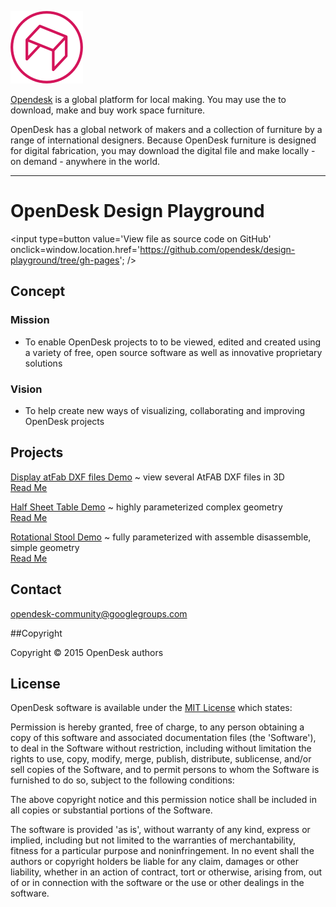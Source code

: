 ![]( ./images/opendesk-logo.png )

[Opendesk]( https://www.opendesk.cc/ ) is a global platform for local making. You may use the to download, make and buy work space furniture.

OpenDesk has a global network of makers and a collection of furniture by a range of international designers. 
Because OpenDesk furniture is designed for digital fabrication, you may download the digital file and make locally - on demand - anywhere in the world.
***

OpenDesk Design Playground
===
<span style=display:none; >[View as web page]( http://opendesk.github.io/design-playground "View file as a web page." ) </span>
<input type=button value='View file as source code on GitHub' onclick=window.location.href='https://github.com/opendesk/design-playground/tree/gh-pages'; />
## Concept

### Mission  
<!-- a statement of a rationale, applicable now as well as in the future -->

* To enable OpenDesk projects to to be viewed, edited and created using a variety of free, open source software as well as innovative proprietary solutions

### Vision  
<!--  a descriptive picture of a desired future state -->

* To help create new ways of visualizing, collaborating and improving OpenDesk projects 

## Projects

[Display atFab DXF files Demo]( http://opendesk.github.io/design-playground/display-atfab-dxf/latest/ ) ~ view several AtFAB DXF files in 3D  
[Read Me]( http://opendesk.github.io/design-playground/display-atfab-dxf/ )

[Half Sheet Table Demo]( http://opendesk.github.io/design-playground/opendesk-half-sheet-table/latest/ ) ~ highly parameterized complex geometry  
[Read Me]( http://opendesk.github.io/design-playground/opendesk-half-sheet-table/ )

[Rotational Stool Demo]( http://opendesk.github.io/design-playground/opendesk-rotational-stool/latest/ ) ~  fully parameterized with assemble disassemble, simple geometry  
[Read Me]( http://opendesk.github.io/design-playground/opendesk-rotational-stool/ )


## Contact

opendesk-community@googlegroups.com	

##Copyright

Copyright © 2015 OpenDesk authors


## License

OpenDesk software is available under the [MIT License]( http://en.wikipedia.org/wiki/MIT_License) which states:

Permission is hereby granted, free of charge, to any person obtaining a copy of this software and associated documentation files (the 'Software'),
to deal in the Software without restriction, including without limitation the rights to use, copy, modify, merge, publish, distribute, sublicense, and/or sell copies of the Software, and to permit persons to whom the Software is furnished to do so, subject to the following conditions:

The above copyright notice and this permission notice shall be included in all copies or substantial portions of the Software.

The software is provided 'as is', without warranty of any kind, express or implied, including but not limited to the warranties of merchantability, fitness for a particular purpose and noninfringement.
In no event shall the authors or copyright holders be liable for any claim, damages or other liability, whether in an action of contract, tort or otherwise, arising from, out of or in connection with the software or the use or other dealings in the software.
